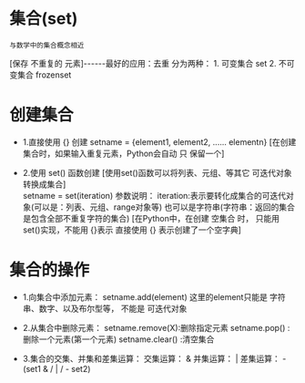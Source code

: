 # 集合(set)
    与数学中的集合概念相近
   [保存 不重复的 元素]------最好的应用：去重
    分为两种：
            1. 可变集合   set
            2. 不可变集合 frozenset
            
            
            
# 创建集合
   -    1.直接使用 {} 创建
          setname = {element1, element2, ...... elementn}
          [在创建集合时，如果输入重复元素，Python会自动 只 保留一个]
   
   -    2.使用 set() 函数创建  [使用set()函数可以将列表、元组、等其它 可迭代对象 转换成集合]  
          setname = set(iteration)
          参数说明：
                  iteration:表示要转化成集合的可迭代对象(可以是：列表、元组、range对象等)
                            也可以是字符串(字符串：返回的集合是包含全部不重复字符的集合)
          [在Python中，在创建 空集合 时， 只能用set()实现，不能用 {}表示
                      直接使用 {} 表示创建了一个空字典]         
            
            
            
# 集合的操作
   -    1.向集合中添加元素：
            setname.add(element)
            这里的element只能是 字符串、数字、以及布尔型等， 不能是 可迭代对象
            
   -    2.从集合中删除元素：
            setname.remove(X):删除指定元素
            setname.pop()    :删除一个元素(第一个元素)
            setname.clear()  :清空集合
            
   -    3.集合的交集、并集和差集运算：
            交集运算： &
            并集运算： |
            差集运算： -
            (set1 & / | / - set2)         
            
            
            
            
            
            
            
            
            
            
            
            